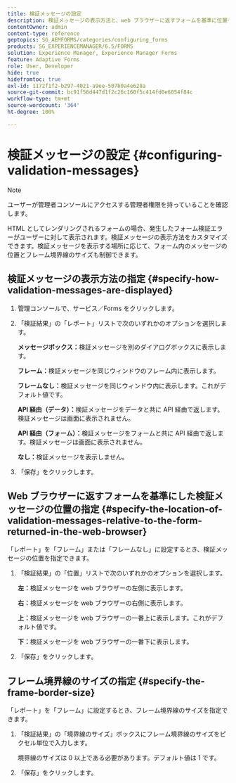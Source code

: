 ```yaml
---
title: 検証メッセージの設定
description: 検証メッセージの表示方法と、web ブラウザーに返すフォームを基準に位置を指定する方法について説明します。
contentOwner: admin
content-type: reference
geptopics: SG_AEMFORMS/categories/configuring_forms
products: SG_EXPERIENCEMANAGER/6.5/FORMS
solution: Experience Manager, Experience Manager Forms
feature: Adaptive Forms
role: User, Developer
hide: true
hidefromtoc: true
exl-id: 1172f1f2-b297-4021-a9ee-507b0a4e628a
source-git-commit: bc91f56d447d1f2c26c160f5c414fd0e6054f84c
workflow-type: tm+mt
source-wordcount: '364'
ht-degree: 100%

---
```


# 検証メッセージの設定 {#configuring-validation-messages}

>[!NOTE]
> 
> ユーザーが管理者コンソールにアクセスする管理者権限を持っていることを確認します。

HTML としてレンダリングされるフォームの場合、発生したフォーム検証エラーがユーザーに対して表示されます。検証メッセージの表示方法をカスタマイズできます。検証メッセージを表示する場所に応じて、フォーム内のメッセージの位置とフレーム境界線のサイズも制御できます。

## 検証メッセージの表示方法の指定 {#specify-how-validation-messages-are-displayed}

1. 管理コンソールで、サービス／Forms をクリックします。
1. 「検証結果」の「レポート」リストで次のいずれかのオプションを選択します。

   **メッセージボックス：**&#x200B;検証メッセージを別のダイアログボックスに表示します。

   **フレーム：**&#x200B;検証メッセージを同じウィンドウのフレーム内に表示します。

   **フレームなし：**&#x200B;検証メッセージを同じウィンドウ内に表示します。これがデフォルト値です。

   **API 経由（データ）：**&#x200B;検証メッセージをデータと共に API 経由で返します。検証メッセージは画面に表示されません。

   **API 経由（フォーム）：**&#x200B;検証メッセージをフォームと共に API 経由で返します。検証メッセージは画面に表示されません。

   **なし：**&#x200B;検証メッセージを表示しません。

1. 「保存」をクリックします。

## Web ブラウザーに返すフォームを基準にした検証メッセージの位置の指定 {#specify-the-location-of-validation-messages-relative-to-the-form-returned-in-the-web-browser}

「レポート」を「フレーム」または「フレームなし」に設定するとき、検証メッセージの位置を指定できます。

1. 「検証結果」の「位置」リストで次のいずれかのオプションを選択します。

   **左：**&#x200B;検証メッセージを web ブラウザーの左側に表示します。

   **右：**&#x200B;検証メッセージを web ブラウザーの右側に表示します。

   **上：**&#x200B;検証メッセージを web ブラウザーの一番上に表示します。これがデフォルト値です。

   **下：**&#x200B;検証メッセージを web ブラウザーの一番下に表示します。

1. 「保存」をクリックします。

## フレーム境界線のサイズの指定 {#specify-the-frame-border-size}

「レポート」を「フレーム」に設定するとき、フレーム境界線のサイズを指定できます。

1. 「検証結果」の「境界線のサイズ」ボックスにフレーム境界線のサイズをピクセル単位で入力します。

   境界線のサイズは 0 以上である必要があります。デフォルト値は 1 です。

1. 「保存」をクリックします。
